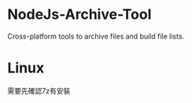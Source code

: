 # NodeJs-Archive-Tool
Cross-platform tools to archive files and build file lists.

# Linux

需要先確認7z有安裝